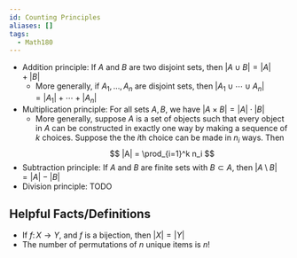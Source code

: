 ```yaml
---
id: Counting Principles
aliases: []
tags:
  - Math180
---
```


- Addition principle: If $A$ and $B$ are two disjoint sets, then
  $|A\cup B| = |A| + |B|$
  - More generally, if $A_1,\dotsc,A_n$ are disjoint sets, then
    $|A_1\cup\dotsb\cup A_n| = |A_1| + \dotsb + |A_n|$
- Multiplication principle: For all sets $A, B$, we have
  $|A\times B| = |A|\cdot |B|$
  - More generally, suppose $A$ is a set of objects such that every object in
    $A$ can be constructed in exactly one way by making a sequence of $k$
    choices. Suppose the the $i$th choice can be made in $n_i$ ways. Then
    $$
      |A| = \prod_{i=1}^k n_i
    $$
- Subtraction principle: If $A$ and $B$ are finite sets with $B\subset A$, then
  $|A\setminus B| = |A| - |B|$
- Division principle: TODO

## Helpful Facts/Definitions

- If $f\colon X\to Y$, and $f$ is a bijection, then $|X| = |Y|$
- The number of permutations of $n$ unique items is $n!$
